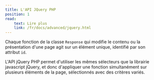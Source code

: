 ```yaml
---
title: L'API JQuery PHP
position: 1
read:
    text: Lire plus
    link: /fr/docs/advanced/jquery.html
---
```


Chaque fonction de la classe `Response` qui modifie le contenu ou la présentation d'une page agit sur un élément unique, identifié par son attribut `id`.

L'API jQuery PHP permet d'utiliser les mêmes sélecteurs que la librairie javascript jQuery, et donc d'appliquer une fonction simultanément sur plusieurs éléments de la page, sélectionnés avec des critères variés.
